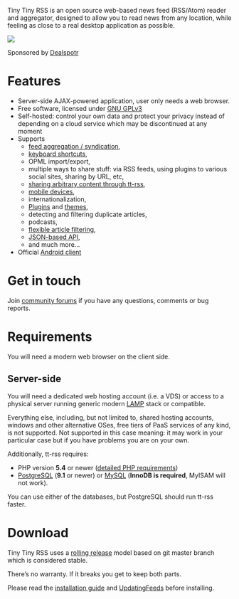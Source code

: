 Tiny Tiny RSS is an open source web-based news feed (RSS/Atom) reader
and aggregator, designed to allow you to read news from any location,
while feeling as close to a real desktop application as possible.

<a target="_blank" href="http://tt-rss.org/images/1.12/1.png"><img src="http://tt-rss.org/images/1.12/thumb/1.jpg"></a>

Sponsored by [Dealspotr](http://dealspotr.com/)

Features
========

-   Server-side AJAX-powered application, user only needs a web browser.
-   Free software, licensed under [GNU
    GPLv3](http://www.gnu.org/copyleft/gpl.html)
-   Self-hosted: control your own data and protect your privacy instead
    of depending on a cloud service which may be discontinued at any
    moment
-   Supports
    -   [feed aggregation / syndication](GeneratedFeeds),
    -   [keyboard shortcuts](KeyboardShortcuts),
    -   OPML import/export,
    -   multiple ways to share stuff: via RSS feeds, using plugins to
        various social sites, sharing by URL, etc,
    -   [sharing arbitrary content through tt-rss](ShareAnything),
    -   [mobile devices](MobileVersion),
    -   internationalization,
    -   [Plugins](Plugins) and [themes](Themes),
    -   detecting and filtering duplicate articles,
    -   podcasts,
    -   [flexible article filtering](ContentFilters),
    -   [JSON-based API](ApiReference),
    -   and much more…
-   Official [Android client](http://tt-rss.org/redmine/projects/tt-rss-android/wiki)

Get in touch
============

Join [community forums](http://tt-rss.org/forum) if you have any
questions, comments or bug reports.

Requirements
============

You will need a modern web browser on the client side.

Server-side
-----------

You will need a dedicated web hosting account (i.e. a VDS) or access to
a physical server running generic modern [LAMP](http://en.wikipedia.org/wiki/LAMP_(software_bundle)) stack or
compatible.

Everything else, including, but not limited to, shared hosting accounts,
windows and other alternative OSes, free tiers of PaaS services of any
kind, is not supported. Not supported in this case meaning: it may work
in your particular case but if you have problems you are on your own.

Additionally, tt-rss requires:

-   PHP version **5.4** or newer ([detailed PHP requirements](PhpCompatibilityNotes))
-   [PostgreSQL](http://www.postgresql.org) (**9.1** or newer) or
    [MySQL](http://www.mysql.com) (**InnoDB is required**, MyISAM will
    not work).

You can use either of the databases, but PostgreSQL should run tt-rss
faster.

Download
========

Tiny Tiny RSS uses a [rolling release](http://tt-rss.org/forum/viewtopic.php?f=10&t=3262) model based on git master branch which is considered stable.

There’s no warranty. If it breaks you get to keep both parts.

Please read the [installation guide](InstallationNotes) and [UpdatingFeeds](UpdatingFeeds) before installing.
